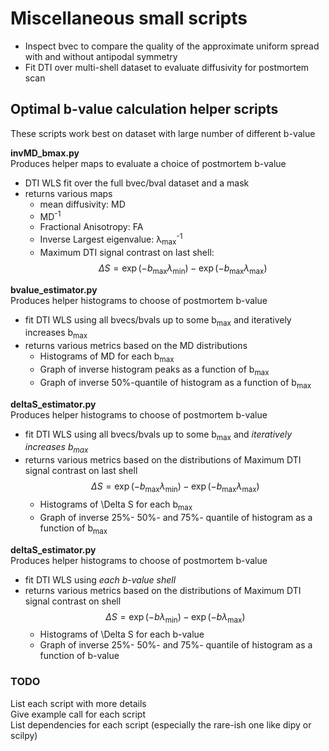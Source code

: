 # Miscellaneous small scripts

- Inspect bvec to compare the quality of the approximate uniform spread with and without antipodal symmetry  
- Fit DTI over multi-shell dataset to evaluate diffusivity for postmortem scan  

## Optimal b-value calculation helper scripts
These scripts work best on dataset with large number of different b-value  

**invMD_bmax.py**  
Produces helper maps to evaluate a choice of postmortem b-value  

- DTI WLS fit over the full bvec/bval dataset and a mask  
- returns various maps  
    - mean diffusivity: MD
    - MD<sup>-1</sup>
    - Fractional Anisotropy: FA
    - Inverse Largest eigenvalue: &lambda;<sub>max</sub><sup>-1</sup>
    - Maximum DTI signal contrast on last shell: $$\Delta S = \exp(-b_{\max}\lambda_{\min}) - \exp(-b_{\max}\lambda_{\max})$$


**bvalue_estimator.py**  
Produces helper histograms to choose of postmortem b-value  

- fit DTI WLS using all bvecs/bvals up to some b<sub>max</sub> and iteratively increases b<sub>max</sub>
- returns various metrics based on the MD distributions  
    -  Histograms of MD for each b<sub>max</sub>  
    -  Graph of inverse histogram peaks as a function of b<sub>max</sub>  
    -  Graph of inverse 50%-quantile of histogram as a function of b<sub>max</sub>  


**deltaS_estimator.py**  
Produces helper histograms to choose of postmortem b-value  

- fit DTI WLS using all bvecs/bvals up to some b<sub>max</sub> and *iteratively increases b<sub>max</sub>*
- returns various metrics based on the distributions of Maximum DTI signal contrast on last shell $$\Delta S = \exp(-b_{\max}\lambda_{\min}) - \exp(-b_{\max}\lambda_{\max})$$  
    -  Histograms of \Delta S for each b<sub>max</sub>  
    -  Graph of inverse 25%- 50%- and 75%- quantile of histogram as a function of b<sub>max</sub>  

**deltaS_estimator.py**  
Produces helper histograms to choose of postmortem b-value  

- fit DTI WLS using *each b-value shell*
- returns various metrics based on the distributions of Maximum DTI signal contrast on shell $$\Delta S = \exp(-b\lambda_{\min}) - \exp(-b\lambda_{\max})$$  
    -  Histograms of \Delta S for each b-value  
    -  Graph of inverse 25%- 50%- and 75%- quantile of histogram as a function of b-value  






### TODO  
List each script with more details  
Give example call for each script  
List dependencies for each script (especially the rare-ish one like dipy or scilpy)

